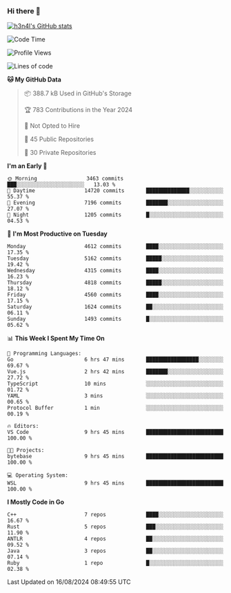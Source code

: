 ### Hi there 👋

[![h3n4l's GitHub stats](https://github-readme-stats.vercel.app/api?username=h3n4l&count_private=true&show_icons=true&theme=radical)](https://github.com/h3n4l/github-readme-stats)

<!--START_SECTION:waka-->
![Code Time](http://img.shields.io/badge/Code%20Time-1%2C902%20hrs%2011%20mins-blue)

![Profile Views](http://img.shields.io/badge/Profile%20Views-7-blue)

![Lines of code](https://img.shields.io/badge/From%20Hello%20World%20I%27ve%20Written-10.5%20million%20lines%20of%20code-blue)

**🐱 My GitHub Data** 

> 📦 388.7 kB Used in GitHub's Storage 
 > 
> 🏆 783 Contributions in the Year 2024
 > 
> 🚫 Not Opted to Hire
 > 
> 📜 45 Public Repositories 
 > 
> 🔑 30 Private Repositories 
 > 
**I'm an Early 🐤** 

```text
🌞 Morning                3463 commits        ███░░░░░░░░░░░░░░░░░░░░░░   13.03 % 
🌆 Daytime                14720 commits       ██████████████░░░░░░░░░░░   55.37 % 
🌃 Evening                7196 commits        ███████░░░░░░░░░░░░░░░░░░   27.07 % 
🌙 Night                  1205 commits        █░░░░░░░░░░░░░░░░░░░░░░░░   04.53 % 
```
📅 **I'm Most Productive on Tuesday** 

```text
Monday                   4612 commits        ████░░░░░░░░░░░░░░░░░░░░░   17.35 % 
Tuesday                  5162 commits        █████░░░░░░░░░░░░░░░░░░░░   19.42 % 
Wednesday                4315 commits        ████░░░░░░░░░░░░░░░░░░░░░   16.23 % 
Thursday                 4818 commits        █████░░░░░░░░░░░░░░░░░░░░   18.12 % 
Friday                   4560 commits        ████░░░░░░░░░░░░░░░░░░░░░   17.15 % 
Saturday                 1624 commits        ██░░░░░░░░░░░░░░░░░░░░░░░   06.11 % 
Sunday                   1493 commits        █░░░░░░░░░░░░░░░░░░░░░░░░   05.62 % 
```


📊 **This Week I Spent My Time On** 

```text
💬 Programming Languages: 
Go                       6 hrs 47 mins       █████████████████░░░░░░░░   69.67 % 
Vue.js                   2 hrs 42 mins       ███████░░░░░░░░░░░░░░░░░░   27.72 % 
TypeScript               10 mins             ░░░░░░░░░░░░░░░░░░░░░░░░░   01.72 % 
YAML                     3 mins              ░░░░░░░░░░░░░░░░░░░░░░░░░   00.65 % 
Protocol Buffer          1 min               ░░░░░░░░░░░░░░░░░░░░░░░░░   00.19 % 

🔥 Editors: 
VS Code                  9 hrs 45 mins       █████████████████████████   100.00 % 

🐱‍💻 Projects: 
bytebase                 9 hrs 45 mins       █████████████████████████   100.00 % 

💻 Operating System: 
WSL                      9 hrs 45 mins       █████████████████████████   100.00 % 
```

**I Mostly Code in Go** 

```text
C++                      7 repos             ████░░░░░░░░░░░░░░░░░░░░░   16.67 % 
Rust                     5 repos             ███░░░░░░░░░░░░░░░░░░░░░░   11.90 % 
ANTLR                    4 repos             ██░░░░░░░░░░░░░░░░░░░░░░░   09.52 % 
Java                     3 repos             ██░░░░░░░░░░░░░░░░░░░░░░░   07.14 % 
Ruby                     1 repo              █░░░░░░░░░░░░░░░░░░░░░░░░   02.38 % 
```




 Last Updated on 16/08/2024 08:49:55 UTC
<!--END_SECTION:waka-->

